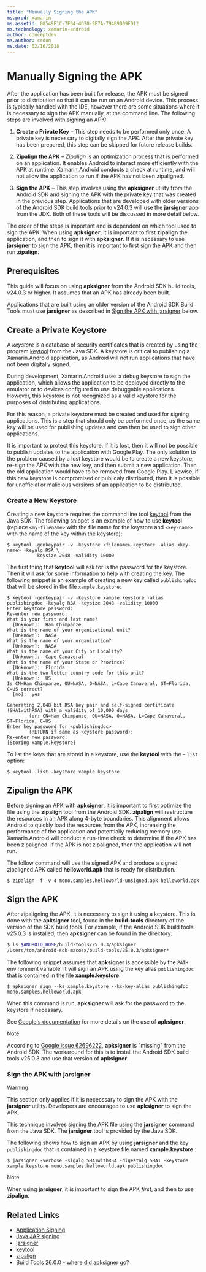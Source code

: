 ```yaml
---
title: "Manually Signing the APK"
ms.prod: xamarin
ms.assetid: 08549E1C-7F04-4D20-9E7A-794B9D09FD12
ms.technology: xamarin-android
author: conceptdev
ms.author: crdun
ms.date: 02/16/2018
---
```


# Manually Signing the APK


After the application has been built for release, the APK must be signed prior to distribution so that it can be run on an Android device. This process is typically handled with the IDE, however there are some situations where it is necessary to sign the APK manually, at the command line. The following steps are involved with signing an APK:

1.   **Create a Private Key** &ndash; This step needs to be performed
    only once. A private key is necessary to digitally sign the APK.
    After the private key has been prepared, this step can be skipped
    for future release builds.

2.   **Zipalign the APK** &ndash; *Zipalign* is an optimization process
    that is performed on an application. It enables Android to interact
    more efficiently with the APK at runtime. Xamarin.Android conducts
    a check at runtime, and will not allow the application to run if
    the APK has not been zipaligned.

3.  **Sign the APK** &ndash; This step involves using the **apksigner** utility from the Android SDK and signing the APK with the private key that was created in the previous step. Applications that are developed with older versions of the Android SDK build tools prior to v24.0.3 will use the **jarsigner** app from the JDK. Both of these tools will be discussed in more detail below. 

The order of the steps is important and is dependent on which tool used to sign the APK. When using **apksigner**, it is important to first **zipalign** the application, and then to sign it with **apksigner**.  If it is necessary to use **jarsigner** to sign the APK, then it is important to first sign the APK and then run **zipalign**. 



## Prerequisites

This guide will focus on using **apksigner** from the Android SDK build
tools, v24.0.3 or higher. It assumes that an APK has already been
built.

Applications that are built using an older version of the Android SDK
Build Tools must use **jarsigner** as described in 
[Sign the APK with jarsigner](#Sign_the_APK_with_jarsigner) below.



## Create a Private Keystore

A *keystore* is a database of security certificates that is created 
by using the program
[keytool](https://docs.oracle.com/javase/8/docs/technotes/tools/unix/keytool.html)
from the Java SDK. A keystore is critical to publishing a
Xamarin.Android application, as Android will not run applications that
have not been digitally signed.

During development, Xamarin.Android uses a debug keystore to sign the
application, which allows the application to be deployed directly to
the emulator or to devices configured to use debuggable applications.
However, this keystore is not recognized as a valid keystore for the
purposes of distributing applications.

For this reason, a private keystore must be created and used for
signing applications. This is a step that should only be performed
once, as the same key will be used for publishing updates and can then
be used to sign other applications.

It is important to protect this keystore. If it is lost, then it will
not be possible to publish updates to the application with Google Play.
The only solution to the problem caused by a lost keystore would be to
create a new keystore, re-sign the APK with the new key, and then
submit a new application. Then the old application would have to be
removed from Google Play. Likewise, if this new keystore is compromised
or publicaly distributed, then it is possible for unofficial or
malicious versions of an application to be distributed.



### Create a New Keystore

Creating a new keystore requires the command line tool
[keytool](https://docs.oracle.com/javase/8/docs/technotes/tools/unix/keytool.html)
from the Java SDK. The following snippet is an example of how to use
**keytool** (replace `<my-filename>` with the file name for the keystore
and `<key-name>` with the name of the key within the keystore):

```shell
$ keytool -genkeypair -v -keystore <filename>.keystore -alias <key-name> -keyalg RSA \
          -keysize 2048 -validity 10000
```

The first thing that **keytool** will ask for is the password for the
keystore. Then it will ask for some information to help with creating
the key. The following snippet is an example of creating a new key
called `publishingdoc` that will be stored in the file
`xample.keystore`:

```shell
$ keytool -genkeypair -v -keystore xample.keystore -alias publishingdoc -keyalg RSA -keysize 2048 -validity 10000
Enter keystore password:
Re-enter new password:
What is your first and last name?
  [Unknown]:  Ham Chimpanze
What is the name of your organizational unit?
  [Unknown]:  NASA
What is the name of your organization?
  [Unknown]:  NASA
What is the name of your City or Locality?
  [Unknown]:  Cape Canaveral
What is the name of your State or Province?
  [Unknown]:  Florida
What is the two-letter country code for this unit?
  [Unknown]:  US
Is CN=Ham Chimpanze, OU=NASA, O=NASA, L=Cape Canaveral, ST=Florida, C=US correct?
  [no]:  yes

Generating 2,048 bit RSA key pair and self-signed certificate (SHA1withRSA) with a validity of 10,000 days
        for: CN=Ham Chimpanze, OU=NASA, O=NASA, L=Cape Canaveral, ST=Florida, C=US
Enter key password for <publishingdoc>
        (RETURN if same as keystore password):
Re-enter new password:
[Storing xample.keystore]
```

To list the keys that are stored in a keystore, use the **keytool** with
the &ndash; `list` option:

```shell
$ keytool -list -keystore xample.keystore
```


## Zipalign the APK

Before signing an APK with **apksigner**, it is important to first optimize the file using the **zipalign** tool from the Android SDK. **zipalign** will restructure the resources in an APK along 4-byte boundaries. This alignment allows Android to quickly load the resources from the APK, increasing the performance of the application and potentially reducing memory use. Xamarin.Android will conduct a run-time check to determine if the APK has been zipaligned. If the APK is not zipaligned, then the application will not run.

The follow command will use the signed APK and produce a signed, zipaligned APK called **helloworld.apk** that is ready for distribution.

```shell
$ zipalign -f -v 4 mono.samples.helloworld-unsigned.apk helloworld.apk
```


## Sign the APK

After zipaligning the APK, it is necessary to sign it using a keystore. This is done with the **apksigner** tool, found in the **build-tools** directory of the version of the SDK build tools.  For example, if the Android SDK build tools v25.0.3 is installed, then **apksigner** can be found in the directory:

```bash
$ ls $ANDROID_HOME/build-tools/25.0.3/apksigner
/Users/tom/android-sdk-macosx/build-tools/25.0.3/apksigner*
```

The following snippet assumes that **apksigner** is accessible by the
`PATH` environment variable. It will sign an APK using the key alias
`publishingdoc` that is contained in the file **xample.keystore**:

```shell
$ apksigner sign --ks xample.keystore --ks-key-alias publishingdoc mono.samples.helloworld.apk
```

When this command is run, **apksigner** will ask for the password to the keystore if necessary.

See [Google's documentation](https://developer.android.com/studio/command-line/apksigner.html) for more details on the use of **apksigner**.

> [!NOTE]
> According to [Google issue 62696222](https://issuetracker.google.com/issues/62696222), **apksigner** is "missing" from the Android SDK. The workaround for this is to install the Android SDK build tools v25.0.3 and use that version of **apksigner**.  


<a name="Sign_the_APK_with_jarsigner" />

### Sign the APK with jarsigner

> [!WARNING]
> This section only applies if it is nececssary to sign the APK with the **jarsigner** utility. Developers are encouraged to use **apksigner** to sign the APK.

This technique involves signing the APK file using the **[jarsigner](https://docs.oracle.com/javase/8/docs/technotes/tools/windows/jarsigner.html)** command from the Java SDK.  The **jarsigner** tool is provided by the Java SDK. 

The following shows how to sign an APK by using **jarsigner** and the key `publishingdoc` that is contained in a keystore file named **xample.keystore** :

```shell
$ jarsigner -verbose -sigalg SHA1withRSA -digestalg SHA1 -keystore xample.keystore mono.samples.helloworld.apk publishingdoc
```

> [!NOTE]
> When using **jarsigner**, it is important to sign the APK _first_, and then to use **zipalign**.  



## Related Links

- [Application Signing](https://source.android.com/security/apksigning/)
- [Java JAR signing](https://docs.oracle.com/javase/8/docs/technotes~/jar/jar.html#Signed_JAR_File)
- [jarsigner](https://docs.oracle.com/javase/8/docs/technotes/tools/windows/jarsigner.html)
- [keytool](https://docs.oracle.com/javase/8/docs/technotes/tools/unix/keytool.html)
- [zipalign](https://developer.android.com/studio/command-line/zipalign.html)
- [Build Tools 26.0.0 - where did apksigner go?](https://issuetracker.google.com/issues/62696222)
